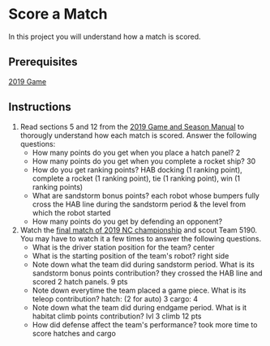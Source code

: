 # Score a Match

In this project you will understand how a match is scored.

## Prerequisites

[2019 Game](2019_game.md)

## Instructions

1. Read sections 5 and 12 from the [2019 Game and Season Manual](https://www.firstinspires.org/resource-library/frc/competition-manual-qa-system) to thorougly understand how each match is scored. Answer the following questions:
    - How many points do you get when you place a hatch panel? 2
    - How many points do you get when you complete a rocket ship? 30
    - How do you get ranking points? HAB docking (1 ranking point), complete a rocket (1 ranking point), tie (1 ranking point), win (1    ranking points)
    - What are sandstorm bonus points?
        each robot whose bumpers fully cross the HAB line during the sandstorm period & the level from which the robot started
    - How many points do you get by defending an opponent?
1. Watch the [final match of 2019 NC championship](https://www.thebluealliance.com/match/2019nccmp_f1m1) and scout Team 5190. You may have to watch it a few times to answer the following questions.
    - What is the driver station position for the team? center
    - What is the starting position of the team's robot? right side
    - Note down what the team did during sandstorm period. What is its sandstorm bonus points contribution?  they crossed the HAB line and scored 2 hatch panels. 9 pts
    - Note down everytime the team placed a game piece. What is its teleop contribution? hatch: (2 for auto) 3 cargo: 4
    - Note down what the team did during endgame period. What is it habitat climb points contribution? lvl 3 climb 12 pts
    - How did defense affect the team's performance? took more time to score hatches and cargo
